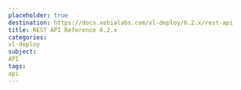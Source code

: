 ```yaml
---
placeholder: true
destination: https://docs.xebialabs.com/xl-deploy/6.2.x/rest-api
title: REST API Reference 6.2.x
categories:
xl-deploy
subject:
API
tags:
api
---
```

